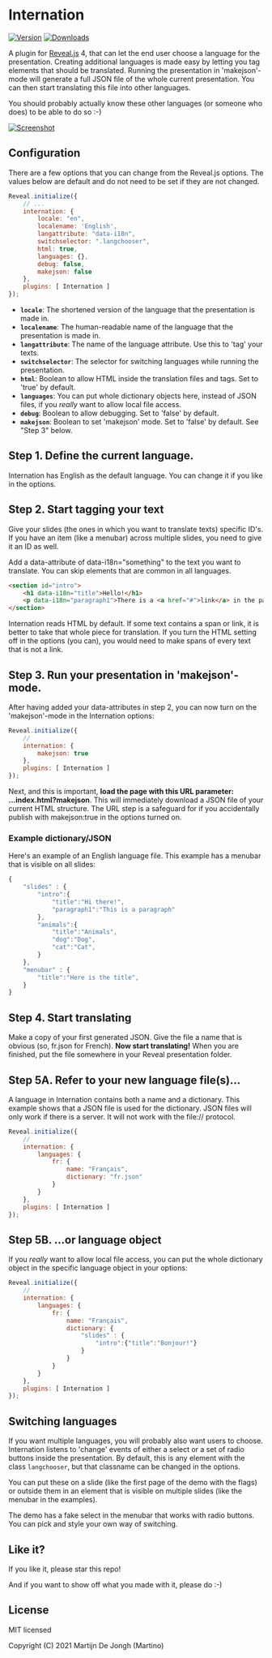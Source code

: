 # Internation

[![Version](https://img.shields.io/npm/v/reveal.js-internation)](#) [![Downloads](https://img.shields.io/npm/dt/reveal.js-internation)](https://github.com/Martinomagnifico/reveal.js-internation/archive/refs/heads/master.zip)

A plugin for [Reveal.js](https://revealjs.com) 4, that can let the end user choose a language for the presentation. Creating additional languages is made easy by letting you tag elements that should be translated. Running the presentation in 'makejson'-mode will generate a full JSON file of the whole current presentation. You can then start translating this file into other languages.

You should probably actually know these other languages (or someone who does) to be able to do so :-)

[![Screenshot](https://martinomagnifico.github.io/reveal.js-internation/screenshot.png)](https://martinomagnifico.github.io/reveal.js-internation/demo.html)



## Configuration

There are a few options that you can change from the Reveal.js options. The values below are default and do not need to be set if they are not changed.

```javascript
Reveal.initialize({
	// ...
	internation: {
		locale: "en",
		localename: 'English',
		langattribute: "data-i18n",
		switchselector: ".langchooser",
		html: true,
		languages: {},
		debug: false,
		makejson: false
	},
	plugins: [ Internation ]
});
```

* **`locale`**: The shortened version of the language that the presentation is made in. 
* **`localename`**: The human-readable name of the language that the presentation is made in. 
* **`langattribute`**: The name of the language attribute. Use this to 'tag' your texts.
* **`switchselector`**: The selector for switching languages while running the presentation.
* **`html`**: Boolean to allow HTML inside the translation files and tags. Set to 'true' by default.
* **`languages`**: You can put whole dictionary objects here, instead of JSON files, if you *really* want to allow local file access.
* **`debug`**: Boolean to allow debugging. Set to 'false' by default.
* **`makejson`**: Boolean to set 'makejson' mode. Set to 'false' by default. See "Step 3" below.


## Step 1. Define the current language.

Internation has English as the default language. You can change it if you like in the options.


## Step 2. Start tagging your text

Give your slides (the ones in which you want to translate texts) specific ID's. If you have an item (like a menubar) across multiple slides, you need to give it an ID as well.

Add a data-attribute of data-i18n="something" to the text you want to translate. You can skip elements that are common in all languages.

```html
<section id="intro">
    <h1 data-i18n="title">Hello!</h1>
    <p data-i18n="paragraph1">There is a <a href="#">link</a> in the paragraph</p>
</section>
```
Internation reads HTML by default. If some text contains a span or link, it is better to take that whole piece for translation. If you turn the HTML setting off in the options (you can), you would need to make spans of every text that is not a link.


## Step 3. Run your presentation in 'makejson'-mode.

After having added your data-attributes in step 2, you can now turn on the 'makejson'-mode in the Internation options:  

```javascript
Reveal.initialize({
    //
    internation: {
        makejson: true
    },
    plugins: [ Internation ]
});
```
Next, and this is important, **load the page with this URL parameter: ...index.html?makejson**. This will immediately download a JSON file of your current HTML structure. The URL step is a safeguard for if you accidentally publish with makejson:true in the options turned on.

### Example dictionary/JSON

Here's an example of an English language file. This example has a menubar that is visible on all slides: 

```javascript
{
    "slides" : {
        "intro":{
            "title":"Hi there!",
            "paragraph1":"This is a paragraph"
        },
        "animals":{
            "title":"Animals",
            "dog":"Dog",
            "cat":"Cat",
        }
    },
    "menubar" : {
        "title":"Here is the title",
    }
}
```

## Step 4. Start translating

Make a copy of your first generated JSON. Give the file a name that is obvious (so, fr.json for French).
**Now start translating!** When you are finished, put the file somewhere in your Reveal presentation folder.

## Step 5A. Refer to your new language file(s)…

A language in Internation contains both a name and a dictionary. This example shows that a JSON file is used for the dictionary. JSON files will only work if there is a server. It will not work with the file:// protocol.

```javascript
Reveal.initialize({
    //
    internation: {
        languages: {
            fr: {
                name: "Français",
                dictionary: "fr.json"
            }
        }
    },
    plugins: [ Internation ]
});
```

## Step 5B. …or language object

If you *really* want to allow local file access, you can put the whole dictionary object in the specific language object in your options:

```javascript
Reveal.initialize({
    //
    internation: {
        languages: {
            fr: {
                name: "Français",
                dictionary: {
                    "slides" : {
                        "intro":{"title":"Bonjour!"}
                    }
                }
            }
        }
    },
    plugins: [ Internation ]
});
```


## Switching languages

If you want multiple languages, you will probably also want users to choose. Internation listens to 'change' events of either a select or a set of radio buttons inside the presentation. By default, this is any element with the class `langchooser`, but that classname can be changed in the options.

You can put these on a slide (like the first page of the demo with the flags) or outside them in an element that is visible on multiple slides (like the menubar in the examples). 

The demo has a fake select in the menubar that works with radio buttons. You can pick and style your own way of switching.



## Like it?
If you like it, please star this repo! 

And if you want to show off what you made with it, please do :-)


## License
MIT licensed

Copyright (C) 2021 Martijn De Jongh (Martino)

